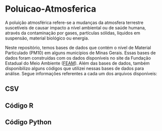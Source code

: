# Poluicao-Atmosferica

A poluição atmosférica refere-se a mudanças da atmosfera terrestre suscetíveis de causar impacto a nível ambiental ou de saúde humana, através da contaminação por gases, partículas sólidas, líquidos em suspensão, material biológico ou energia.

Neste repositório, temos bases de dados que contém o nível de Material Particulado (PM10) em alguns municípios de Minas Gerais. Essas bases de dados foram construídas com os dados disponíveis no site da Fundação Estadual do Meio Ambiente ([FEAM](http://www.feam.br/qualidade-do-ar/dados)).
Além das bases de dados, também disponibilizo alguns códigos que utilizei nessas bases de dados para análise. Segue informações referentes a cada um dos arquivos disponíveis:

## CSV

## Código R

## Código Python
